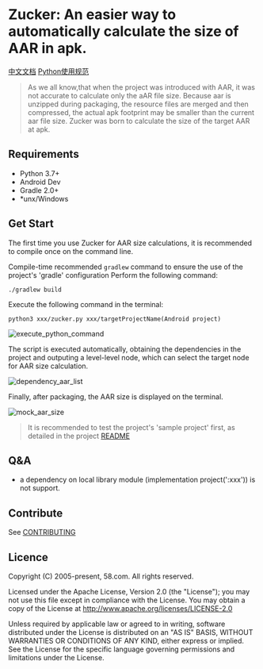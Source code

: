 # Zucker: An easier way to automatically calculate the size of AAR in apk.


[中文文档](README_CN.md)
[Python使用规范](./docs/Python使用规范.md)

> As we all know,that when the project was introduced with AAR, it was not accurate to calculate only the aAR file size. Because aar is unzipped during packaging, the resource files are merged and then compressed, the actual apk footprint may be smaller than the current aar file size. Zucker was born to calculate the size of the target AAR at apk.


## Requirements

- Python 3.7+
- Android Dev
- Gradle 2.0+
- *unx/Windows

## Get Start

The first time you use Zucker for AAR size calculations, it is recommended to compile once on the command line.

Compile-time recommended `gradlew` command to ensure the use of the project's 'gradle' configuration
Perform the following command:
```
./gradlew build
```
Execute the following command in the terminal:
```
python3 xxx/zucker.py xxx/targetProjectName(Android project)
```
![execute_python_command](imgs/sample_clone.png)

The script is executed automatically, obtaining the dependencies in the project and outputing a level-level node, which can select the target node for AAR size calculation.

![dependency_aar_list](imgs/sample_aar.png)

Finally, after packaging, the AAR size is displayed on the terminal.

![mock_aar_size](imgs/sample_aar_size.png)

> It is recommended to test the project's 'sample project' first, as detailed in the project [README](Sample/README.md)

## Q&A
- a dependency on local library module (implementation project(':xxx'))  is not support.

## Contribute

See [CONTRIBUTING](CONTRIBUTING.rst)


## Licence


 Copyright (C) 2005-present, 58.com.  All rights reserved.

 Licensed under the Apache License, Version 2.0 (the "License"); you may
 not use this file except in compliance with the License. You may obtain
 a copy of the License at
     http://www.apache.org/licenses/LICENSE-2.0

 Unless required by applicable law or agreed to in writing, software
 distributed under the License is distributed on an "AS IS" BASIS, WITHOUT
 WARRANTIES OR CONDITIONS OF ANY KIND, either express or implied. See the
 License for the specific language governing permissions and limitations
 under the License.
